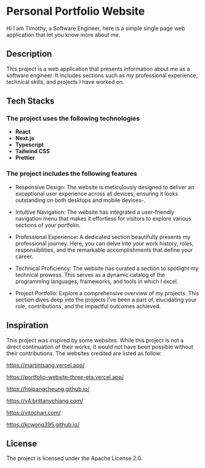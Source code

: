 # Personal Portfolio Website

Hi I am Timothy, a Software Engineer, here is a simple single page web application that let you know more about me.

## Description

This project is a web application that presents information about me as a software engineer. It includes sections such as my professional experience, technical skills, and projects I have worked on.

## Tech Stacks

### The project uses the following technologies

- **React**
- **Next.js**
- **Typescript**
- **Tailwind CSS**
- **Prettier**

### The project includes the following features

- Responsive Design: The website is meticulously designed to deliver an exceptional user experience across all devices, ensuring it looks outstanding on both desktops and mobile devices-.

- Intuitive Navigation: The website has integrated a user-friendly navigation menu that makes it effortless for visitors to explore various sections of your portfolio.

- Professional Experience: A dedicated section beautifully presents my professional journey. Here, you can delve into your work history, roles, responsibilities, and the remarkable accomplishments that define your career.

- Technical Proficiency: The website has  curated a section to spotlight my technical prowess. This serves as a dynamic catalog of the programming languages, frameworks, and tools in which I excel.

- Project Portfolio: Explore a comprehensive overview of my projects. This section dives deep into the projects I've been a part of, elucidating your role, contributions, and the impactful outcomes achieved.

## Inspiration

This project was inspired by some websites. While this project is not a direct continuation of their works, it would not have been possible without their contributions. The websites credited are listed as follow:

<https://martintsang.vercel.app/>

<https://portfolio-website-three-eta.vercel.app/>

<https://hoipangcheung.github.io/>

<https://v4.brittanychiang.com/>

<https://vitochan.com/>

<https://kcwong395.github.io/>

## License

The project is licensed under the Apache License 2.0.
